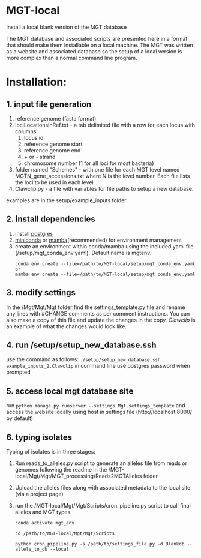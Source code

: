 # MGT-local
Install a local blank version of the MGT database

The MGT database and associated scripts are presented here in a format that should make them installable on a local machine. 
The MGT was written as a website and associated database so the setup of a local version is more complex than a normal command line program.

# Installation:
## 1. input file generation
1. reference genome (fasta format)
2. lociLocationsInRef.txt - a tab delimited file with a row for each locus with columns:
   1. locus id
   2. reference genome start
   3. reference genome end
   4. \+ or - strand
   5. chromosome number (1 for all loci for most bacteria)
3. folder named "Schemes" -  with one file for each MGT level named MGTN_gene_accessions.txt where N is the level number. Each file lists the loci to be used in each level.
4. Clawclip.py - a file with variables for file paths to setup a new database. 

examples are in the setup/example_inputs folder

## 2. install dependencies
1. install [postgres](https://www.postgresql.org/download/)
2. [miniconda](https://docs.conda.io/en/latest/miniconda.html) or [mamba](https://mamba.readthedocs.io/en/latest/installation.html)(recommended) for environment management
3. create an environment within conda/mamba using the included yaml file (/setup/mgt_conda_env.yaml). Default name is mgtenv.
    ````
    conda env create --file=/path/to/MGT-local/setup/mgt_conda_env.yaml
    or
    mamba env create --file=/path/to/MGT-local/setup/mgt_conda_env.yaml
    ````

## 3. modify settings
In the /Mgt/Mgt/Mgt folder find the settings_template.py file and rename any lines with #CHANGE comments as per comment instructions. You can also make a copy of this file and update the changes in the copy. *Clawclip* is an example of what the changes would look like. 

## 4. run /setup/setup_new_database.ssh
use the command as follows: 
`./setup/setup_new_database.ssh example_inputs_2.Clawclip`
in command line use postgres password when prompted
## 5. access local mgt database site 
run `python manage.py runserver --settings Mgt.settings_template` and access the website locally using host in settings file (http://localhost:8000/ by default)
## 6. typing isolates
Typing of isolates is in three stages:
1. Run reads_to_alleles.py script to generate an alleles file from reads or genomes following the readme in the /MGT-local/Mgt/Mgt/MGT_processing/Reads2MGTAlleles folder
2. Upload the alleles files along with associated metadata to the local site (via a project page)
3. run the /MGT-local/Mgt/Mgt/Scripts/cron_pipeline.py script to call final alleles and MGT types

   ````
   conda activate mgt_env
   
   cd /path/to/MGT-local/Mgt/Mgt/Scripts
   
   python cron_pipeline.py -s /path/to/settings_file.py -d Blankdb --allele_to_db --local
   ````

